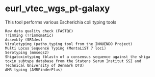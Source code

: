 # eurl_vtec_wgs_pt-galaxy
 This tool performs various Escherichia coli typing tools

    Raw data quality check (FASTQC)
    Trimming (Trimmomatic)
    Assembly (SPAdes)
    Virulotyping (patho_typing tool from the INNUENDO Project)
    Multi Locus Sequence Typing (MentaLiST 7 loci)
    Serotyping (mmseqs2)
    Shigatoxintyping (blastn of a consensus sequence against the shiga toxin subtype database from the Statens Serum Institut SSI and Technical University of Denmark DTU)
    AMR typing (AMRFinderPlus)
